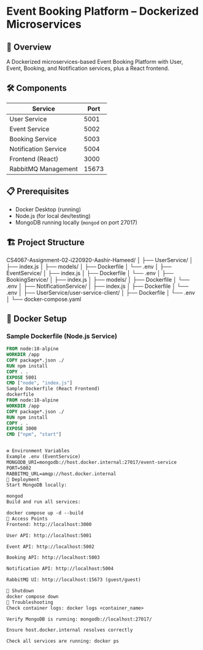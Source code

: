 # Event Booking Platform – Dockerized Microservices

## 🚀 Overview
A Dockerized microservices-based Event Booking Platform with User, Event, Booking, and Notification services, plus a React frontend.

## 🛠️ Components
| Service              | Port  |
|----------------------|-------|
| User Service         | 5001  |
| Event Service        | 5002  |
| Booking Service      | 5003  |
| Notification Service | 5004  |
| Frontend (React)     | 3000  |
| RabbitMQ Management  | 15673 |

## 📋 Prerequisites
- Docker Desktop (running)
- Node.js (for local dev/testing)
- MongoDB running locally (`mongod` on port 27017)

## 🏗️ Project Structure
CS4067-Assignment-02-i220920-Aashir-Hameed/
│
├── UserService/
│   ├── index.js
│   ├── models/
│   ├── Dockerfile
│   └── .env
│
├── EventService/
│   ├── index.js
│   ├── Dockerfile
│   └── .env
│
├── BookingService/
│   ├── index.js
│   ├── models/
│   ├── Dockerfile
│   └── .env
│
├── NotificationService/
│   ├── index.js
│   ├── Dockerfile
│   └── .env
│
├── UserService/user-service-client/
│   ├── Dockerfile
│   └── .env
│
└── docker-compose.yaml


## 🐳 Docker Setup

### Sample Dockerfile (Node.js Service)
```dockerfile
FROM node:18-alpine
WORKDIR /app
COPY package*.json ./
RUN npm install
COPY . .
EXPOSE 5001
CMD ["node", "index.js"]
Sample Dockerfile (React Frontend)
dockerfile
FROM node:18-alpine
WORKDIR /app
COPY package*.json ./
RUN npm install
COPY . .
EXPOSE 3000
CMD ["npm", "start"]


⚙️ Environment Variables
Example .env (EventService)
MONGODB_URI=mongodb://host.docker.internal:27017/event-service
PORT=5002
RABBITMQ_URL=amqp://host.docker.internal
🚀 Deployment
Start MongoDB locally:

mongod
Build and run all services:

docker compose up -d --build
🔌 Access Points
Frontend: http://localhost:3000

User API: http://localhost:5001

Event API: http://localhost:5002

Booking API: http://localhost:5003

Notification API: http://localhost:5004

RabbitMQ UI: http://localhost:15673 (guest/guest)

🛑 Shutdown
docker compose down
🐞 Troubleshooting
Check container logs: docker logs <container_name>

Verify MongoDB is running: mongodb://localhost:27017/

Ensure host.docker.internal resolves correctly

Check all services are running: docker ps
